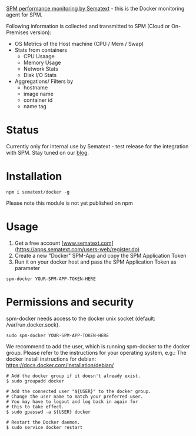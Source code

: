 
[SPM performance monitoring by Sematext](http://sematext.com/spm/) - this is the Docker monitoring agent for SPM.

Following information is collected and transmitted to SPM (Cloud or On-Premises version):

- OS Metrics of the Host machine (CPU / Mem / Swap) 
- Stats from containers
	- CPU Usaage
	- Memory Usage
	- Network Stats
	- Disk I/O Stats
- Aggregations/ Filters by 
  - hostname
  - image name
  - container id
  - name tag 

# Status

Currently only for internal use by Sematext - test release for the integration with SPM. 
Stay tuned on our [blog](http://blog.sematext.com).

# Installation 

```
npm i sematext/docker -g 
```

Please note this module is not yet published on npm 

# Usage

1. Get a free account [www.sematext.com](https://apps.sematext.com/users-web/register.do)  
2. Create a new "Docker" SPM-App and copy the SPM Application Token  
2. Run it on your docker host and pass the SPM Application Token as parameter

```
spm-docker YOUR-SPM-APP-TOKEN-HERE
```

# Permissions and security

spm-docker needs access to the docker unix socket (default: /var/run.docker.sock).

```
sudo spm-docker YOUR-SPM-APP-TOKEN-HERE
```

We recommend to add the user, which is running spm-docker to the docker group. 
Please refer to the instructions for your operating system, e.g.:
The docker install instructions for debian: https://docs.docker.com/installation/debian/

```
# Add the docker group if it doesn't already exist.
$ sudo groupadd docker

# Add the connected user "${USER}" to the docker group.
# Change the user name to match your preferred user.
# You may have to logout and log back in again for
# this to take effect.
$ sudo gpasswd -a ${USER} docker

# Restart the Docker daemon.
$ sudo service docker restart
```


